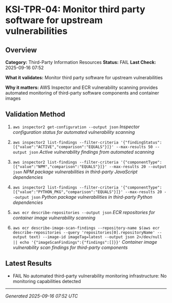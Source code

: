 # KSI-TPR-04: Monitor third party software for upstream vulnerabilities

## Overview

**Category:** Third-Party Information Resources
**Status:** FAIL
**Last Check:** 2025-09-16 07:52

**What it validates:** Monitor third party software for upstream vulnerabilities

**Why it matters:** AWS Inspector and ECR vulnerability scanning provides automated monitoring of third-party software components and container images

## Validation Method

1. `aws inspector2 get-configuration --output json`
   *Inspector configuration status for automated vulnerability scanning*

2. `aws inspector2 list-findings --filter-criteria '{"findingStatus":[{"value":"ACTIVE","comparison":"EQUALS"}]}' --max-results 50 --output json`
   *Active vulnerability findings from automated scanning*

3. `aws inspector2 list-findings --filter-criteria '{"componentType":[{"value":"NPM","comparison":"EQUALS"}]}' --max-results 20 --output json`
   *NPM package vulnerabilities in third-party JavaScript dependencies*

4. `aws inspector2 list-findings --filter-criteria '{"componentType":[{"value":"PYTHON_PKG","comparison":"EQUALS"}]}' --max-results 20 --output json`
   *Python package vulnerabilities in third-party Python dependencies*

5. `aws ecr describe-repositories --output json`
   *ECR repositories for container image vulnerability scanning*

6. `aws ecr describe-image-scan-findings --repository-name $(aws ecr describe-repositories --query 'repositories[0].repositoryName' --output text) --image-id imageTag=latest --output json 2>/dev/null || echo '{"imageScanFindings":{"findings":[]}}'`
   *Container image vulnerability scan findings for third-party components*

## Latest Results

- FAIL No automated third-party vulnerability monitoring infrastructure: No monitoring capabilities detected

---
*Generated 2025-09-16 07:52 UTC*